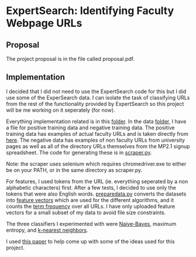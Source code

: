 # ExpertSearch: Identifying Faculty Webpage URLs

## Proposal
The project proposal is in the file called proposal.pdf.

## Implementation
I decided that I did not need to use the ExpertSearch code for this but I did use some of the ExperSearch data. I can isolate the task of classifying URLs from the rest of the functionality provided by ExpertSearch so this project will be me working on it seperately (for now).

Everything implementation related is in this [folder](./code). In the data [folder](./code/data), I have a file for positive training data and negative training data. The positive training data has examples of actual faculty URLs and is taken directly from [here](https://github.com/CS410Fall2020/ExpertSearch/blob/master/data/urls). The negative data has examples of non faculty URLs from university pages as well as all of the directory URLs themselves from the MP2.1 signup spreadsheet. The code for generating these is in [scraper.py](./code/scraper.py).

Note: the scraper uses selenium which requires chromedriver.exe to either be on your PATH, or in the same directory as scraper.py. 

For features, I used tokens from the URL (ie. everything seperated by a non alphabetic characters) first. After a few tests, I decided to use only the tokens that were also English words. [preparedata.py](./code/preparedata.py) converts the datasets into [feature vectors](./code/data/feature_vectors) which are used for the different algorithms, and it counts the [term frequency](./code/data/term_frequency) over all URLs. I have only uploaded feature vectors for a small subset of my data to avoid file size constraints.

The three classifiers I experimented with were [Naive-Bayes](./code/naivebayes.py), maximum entropy, and [k-nearest neighbors](./code/knn.py). 

I used [this paper](https://ingmarweber.de/wp-content/uploads/2013/07/A-Comprehensive-Study-of-Features-and-Algorithms-for-URL-Based-Topic-Classification.pdf) to help come up with some of the ideas used for this project.
